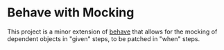 # Behave with Mocking
This project is a minor extension of [behave](https://github.com/behave/behave) that allows for the mocking of dependent objects in "given" steps, to be patched in "when" steps.
